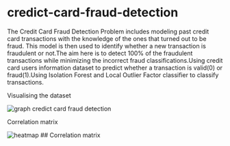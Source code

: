 # credict-card-fraud-detection 

The Credit Card Fraud Detection Problem includes modeling past credit card transactions with the knowledge of the ones that turned out to be fraud. This model is then used to identify whether a new transaction is fraudulent or not.The aim here is to detect 100% of the fraudulent transactions while minimizing the incorrect fraud classifications.Using credit card users information dataset to predict whether a transaction is valid(0) or fraud(1).Using Isolation Forest and Local Outlier Factor classifier to classify transactions.

Visualising the dataset 

![graph credict card fraud detection](https://user-images.githubusercontent.com/47559181/84574272-f9893180-adc2-11ea-949b-b205b357f16a.png)

Correlation matrix 

![heatmap ## Correlation matrix](https://user-images.githubusercontent.com/47559181/84574308-4836cb80-adc3-11ea-96b9-69e3ea03b34e.png)

